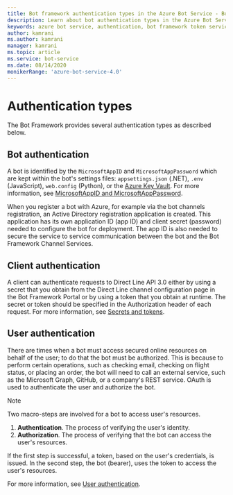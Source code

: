 ```yaml
---
title: Bot framework authentication types in the Azure Bot Service - Bot Service
description: Learn about bot authentication types in the Azure Bot Service.
keywords: azure bot service, authentication, bot framework token service
author: kamrani
ms.author: kamrani
manager: kamrani
ms.topic: article
ms.service: bot-service
ms.date: 08/14/2020
monikerRange: 'azure-bot-service-4.0'
---
```


# Authentication types

The Bot Framework provides several authentication types as described below.

## Bot authentication

A bot is identified by the `MicrosoftAppID` and `MicrosoftAppPassword` which are kept within the bot's settings files: `appsettings.json` (.NET), `.env` (JavaScript), `web.config` (Python), or the [Azure Key Vault](https://docs.microsoft.com/azure/key-vault/general/overview). For more information, see [MicrosoftAppID and MicrosoftAppPassword](~/bot-service-manage-overview.md#microsoftappid-and-microsoftapppassword).

When you register a bot with Azure, for example via the bot channels registration, an Active Directory registration application is created. This application has its own application ID (app ID) and client secret (password) needed to configure the bot for deployment. The app ID is also needed to secure the service to service communication between the bot and the Bot Framework Channel Services.

## Client authentication

A client can authenticate requests to Direct Line API 3.0 either by using a secret that you obtain from the Direct Line channel configuration page in the Bot Framework Portal or by using a token that you obtain at runtime. The secret or token should be specified in the Authorization header of each request. For more information, see [Secrets and tokens](~/rest-api/bot-framework-rest-direct-line-3-0-authentication.md#secrets-and-tokens).

## User authentication

There are times when a bot must access secured online resources on behalf of the user; to do that the bot must be authorized.
This is because to perform certain operations, such as checking email, checking on flight status, or placing an order, the bot will need to call an external service, such as the Microsoft Graph, GitHub, or a company's REST service. OAuth is used to authenticate the user and authorize the bot.
> [!NOTE]
> Two macro-steps are involved for a bot to access user's resources.
>
> 1. **Authentication**. The process of verifying the user's identity.
> 1. **Authorization**. The process of verifying that the bot can access the user's resources.
>
> If the first step is successful, a token, based on the user's credentials, is issued. In the second step, the bot (bearer), uses the token to access the user's resources.

For more information, see [User authentication](bot-builder-concept-authentication.md).